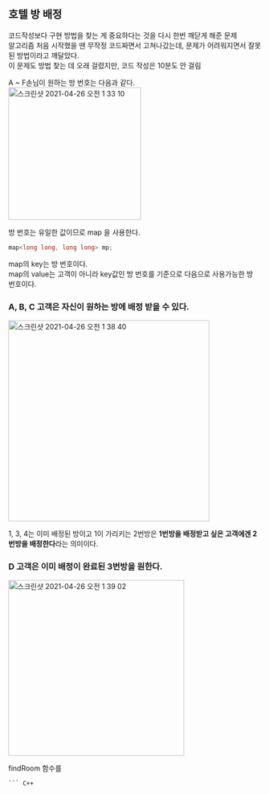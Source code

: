 <h2>호텔 방 배정</h2>

코드작성보다 구현 방법을 찾는 게 중요하다는 것을 다시 한번 깨닫게 해준 문제<br>
알고리즘 처음 시작했을 땐 무작정 코드짜면서 고쳐나갔는데, 문제가 어려워지면서 잘못된 방법이라고 깨달았다.<br>
이 문제도 방법 찾는 데 오래 걸렸지만, 코드 작성은 10분도 안 걸림<br>

A ~ F손님이 원하는 방 번호는 다음과 같다.<br>
<img width="264" alt="스크린샷 2021-04-26 오전 1 33 10" src="https://user-images.githubusercontent.com/54436228/116001434-61d5b000-a62f-11eb-92f1-6fe08637b137.png">

방 번호는 유일한 값이므로 map 을 사용한다.<br>
``` C++
map<long long, long long> mp;
```
map의 key는 방 번호이다.<br>
map의 value는 고객이 아니라 key값인 방 번호를 기준으로 다음으로 사용가능한 방 번호이다.<br>

<h3>A, B, C 고객은 자신이 원하는 방에 배정 받을 수 있다.</h3>
<img width="400" alt="스크린샷 2021-04-26 오전 1 38 40" src="https://user-images.githubusercontent.com/54436228/116001640-5a62d680-a630-11eb-843f-493ef6d3d1d6.png">

1, 3, 4는 이미 배정된 방이고 1이 가리키는 2번방은 **1번방을 배정받고 싶은 고객에겐 2번방을 배정한다**라는 의미이다.<br>

<h3>D 고객은 이미 배정이 완료된 3번방을 원한다.</h3>

<img width="350" alt="스크린샷 2021-04-26 오전 1 39 02" src="https://user-images.githubusercontent.com/54436228/116001700-b75e8c80-a630-11eb-9f40-0f26df0c8770.png">

findRoom 함수를 
``` C++토
``` C++
